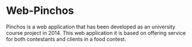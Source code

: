 # Web-Pinchos
Pinchos is a web application that has been developed as an university course project in 2014. This web application it is based on offering service for both contestants and clients in a food contest.
